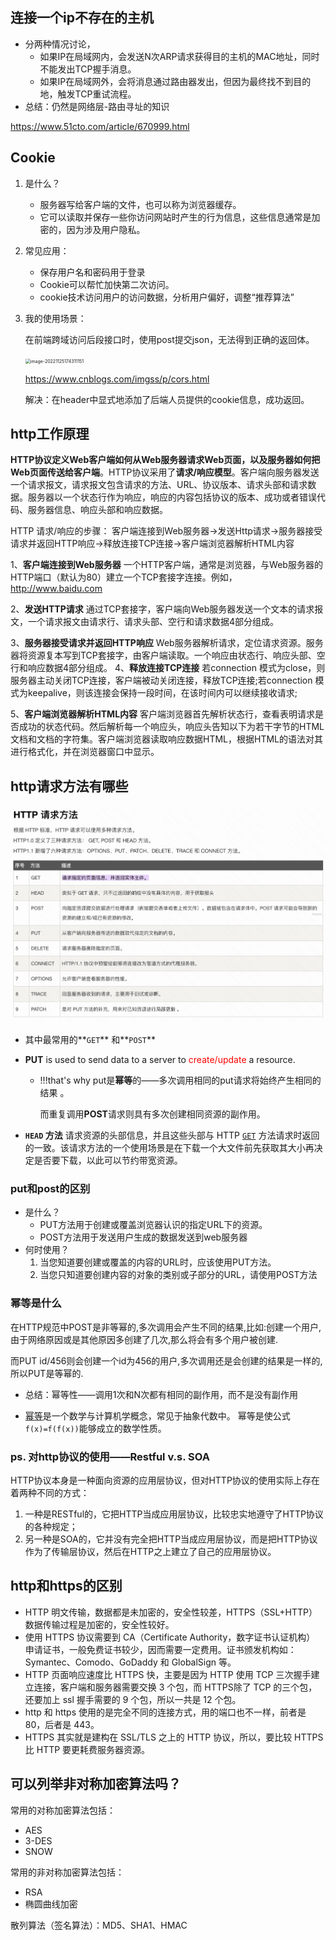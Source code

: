 



## 连接一个ip不存在的主机

+ 分两种情况讨论，
  + 如果IP在局域网内，会发送N次ARP请求获得目的主机的MAC地址，同时不能发出TCP握手消息。
  + 如果IP在局域网外，会将消息通过路由器发出，但因为最终找不到目的地，触发TCP重试流程。
+ 总结：仍然是网络层-路由寻址的知识

https://www.51cto.com/article/670999.html



## Cookie

1. 是什么？

   + 服务器写给客户端的文件，也可以称为浏览器缓存。
   + 它可以读取并保存一些你访问网站时产生的行为信息，这些信息通常是加密的，因为涉及用户隐私。

2. 常见应用：

   + 保存用户名和密码用于登录
   + Cookie可以帮忙加快第二次访问。
   + cookie技术访问用户的访问数据，分析用户偏好，调整“推荐算法”

3. 我的使用场景：

   在前端跨域访问后段接口时，使用post提交json，无法得到正确的返回体。

   <img src="/Users/tianyanning/Library/Application Support/typora-user-images/image-20221125174311151.png" alt="image-20221125174311151" style="zoom:50%;" />

   https://www.cnblogs.com/imgss/p/cors.html

   解决：在header中显式地添加了后端人员提供的cookie信息，成功返回。



## http工作原理

**HTTP协议定义Web客户端如何从Web服务器请求Web页面，以及服务器如何把Web页面传送给客户端**。HTTP协议采用了**请求/响应模型**。客户端向服务器发送一个请求报文，请求报文包含请求的方法、URL、协议版本、请求头部和请求数据。服务器以一个状态行作为响应，响应的内容包括协议的版本、成功或者错误代码、服务器信息、响应头部和响应数据。

 HTTP 请求/响应的步骤：
客户端连接到Web服务器->发送Http请求->服务器接受请求并返回HTTP响应->释放连接TCP连接->客户端浏览器解析HTML内容

1、**客户端连接到Web服务器**
一个HTTP客户端，通常是浏览器，与Web服务器的HTTP端口（默认为80）建立一个TCP套接字连接。例如，http://www.baidu.com

2、**发送HTTP请求**
通过TCP套接字，客户端向Web服务器发送一个文本的请求报文，一个请求报文由请求行、请求头部、空行和请求数据4部分组成。

3、**服务器接受请求并返回HTTP响应**
Web服务器解析请求，定位请求资源。服务器将资源复本写到TCP套接字，由客户端读取。一个响应由状态行、响应头部、空行和响应数据4部分组成。
4、**释放连接TCP连接**
若connection 模式为close，则服务器主动关闭TCP连接，客户端被动关闭连接，释放TCP连接;若connection 模式为keepalive，则该连接会保持一段时间，在该时间内可以继续接收请求;

5、**客户端浏览器解析HTML内容**
客户端浏览器首先解析状态行，查看表明请求是否成功的状态代码。然后解析每一个响应头，响应头告知以下为若干字节的HTML文档和文档的字符集。客户端浏览器读取响应数据HTML，根据HTML的语法对其进行格式化，并在浏览器窗口中显示。



## http请求方法有哪些

![image-20221213173806233](https://raw.githubusercontent.com/tuysss/cloudimg/main/Typora-Notes-images/2022/12/13/8d539ee447748dc80cfd6b0fba4f087d-20221213173807-b19618.png)

+ 其中最常用的**`GET`** 和**`POST`** 

+ **PUT** is used to send data to a server to <font color='red'>create/update</font> a resource.         

  + !!!that's why put是**幂等**的——多次调用相同的put请求将始终产生相同的结果 。

    而重复调用**POST**请求则具有多次创建相同资源的副作用。

+  **`HEAD` 方法** 请求资源的头部信息，并且这些头部与 HTTP [`GET`](https://developer.mozilla.org/zh-CN/docs/Web/HTTP/Methods/GET) 方法请求时返回的一致。该请求方法的一个使用场景是在下载一个大文件前先获取其大小再决定是否要下载，以此可以节约带宽资源。

### put和post的区别

+ 是什么？
  + PUT方法用于创建或覆盖浏览器认识的指定URL下的资源。
  + POST方法用于发送用户生成的数据发送到web服务器
+ 何时使用？
  1. 当您知道要创建或覆盖的内容的URL时，应该使用PUT方法。
  2. 当您只知道要创建内容的对象的类别或子部分的URL，请使用POST方法

### 幂等是什么

在HTTP规范中POST是非等幂的,多次调用会产生不同的结果,比如:创建一个用户,由于网络原因或是其他原因多创建了几次,那么将会有多个用户被创建.

而PUT id/456则会创建一个id为456的用户,多次调用还是会创建的结果是一样的,所以PUT是等幂的.

+ 总结：幂等性——调用1次和N次都有相同的副作用，而不是没有副作用



+ [幂等](https://baike.baidu.com/item/幂等)是一个数学与计算机学概念，常见于抽象代数中。
  幂等是使公式`f(x)=f(f(x))`能够成立的数学性质。

### ps. 对http协议的使用——Restful v.s. SOA

HTTP协议本身是一种面向资源的应用层协议，但对HTTP协议的使用实际上存在着两种不同的方式：

1. 一种是RESTful的，它把HTTP当成应用层协议，比较忠实地遵守了HTTP协议的各种规定；
2. 另一种是SOA的，它并没有完全把HTTP当成应用层协议，而是把HTTP协议作为了传输层协议，然后在HTTP之上建立了自己的应用层协议。



## http和https的区别

- HTTP 明文传输，数据都是未加密的，安全性较差，HTTPS（SSL+HTTP） 数据传输过程是加密的，安全性较好。
- 使用 HTTPS 协议需要到 CA（Certificate Authority，数字证书认证机构） 申请证书，一般免费证书较少，因而需要一定费用。证书颁发机构如：Symantec、Comodo、GoDaddy 和 GlobalSign 等。
- HTTP 页面响应速度比 HTTPS 快，主要是因为 HTTP 使用 TCP 三次握手建立连接，客户端和服务器需要交换 3 个包，而 HTTPS除了 TCP 的三个包，还要加上 ssl 握手需要的 9 个包，所以一共是 12 个包。
- http 和 https 使用的是完全不同的连接方式，用的端口也不一样，前者是 80，后者是 443。
- HTTPS 其实就是建构在 SSL/TLS 之上的 HTTP 协议，所以，要比较 HTTPS 比 HTTP 要更耗费服务器资源。



## 可以列举非对称加密算法吗？

常用的对称加密算法包括：

- AES
- 3-DES
- SNOW

常用的非对称加密算法包括：

- RSA
- 椭圆曲线加密

散列算法（签名算法）：MD5、SHA1、HMAC
